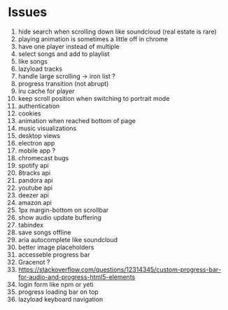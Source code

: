 # Issues

1. hide search when scrolling down like soundcloud (real estate is rare)
1. playing animation is sometimes a little off in chrome
1. have one player instead of multiple
1. select songs and add to playlist
1. like songs
1. lazyload tracks
1. handle large scrolling -> iron list ?
1. progress transition (not abrupt)
1. lru cache for player
1. keep scroll position when switching to portrait mode
1. authentication
1. cookies
1. animation when reached bottom of page
1. music visualizations
1. desktop views
1. electron app
1. mobile app ?
1. chromecast bugs
1. spotify api
1. 8tracks api
1. pandora api
1. youtube api
1. deezer api
1. amazon api
1. 1px margin-bottom on scrollbar
1. show audio update buffering
1. tabindex
1. save songs offline
1. aria autocomplete like soundcloud
1. better image placeholders
1. accesseble progress bar
1. Gracenot ?
1. https://stackoverflow.com/questions/12314345/custom-progress-bar-for-audio-and-progress-html5-elements
1. login form like npm or yeti
1. progress loading bar on top
1. lazyload keyboard navigation

